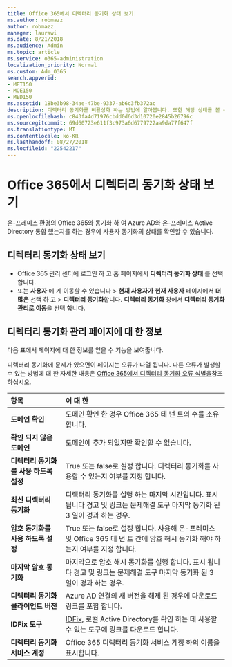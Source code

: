 ```yaml
---
title: Office 365에서 디렉터리 동기화 상태 보기
ms.author: robmazz
author: robmazz
manager: laurawi
ms.date: 8/21/2018
ms.audience: Admin
ms.topic: article
ms.service: o365-administration
localization_priority: Normal
ms.custom: Adm_O365
search.appverid:
- MET150
- MOE150
- MED150
ms.assetid: 18be3b98-34ae-47be-9337-ab6c3fb372ac
description: 디렉터리 동기화를 비활성화 하는 방법에 알아봅니다. 또한 해당 상태를 볼 수 있습니다.
ms.openlocfilehash: c843fa4d71976cbdd0d6d3d10720e2845b26796c
ms.sourcegitcommit: 69d60723e611f3c973a6d6779722aa9da77f647f
ms.translationtype: MT
ms.contentlocale: ko-KR
ms.lasthandoff: 08/27/2018
ms.locfileid: "22542217"
---
```

# <a name="view-directory-synchronization-status-in-office-365"></a>Office 365에서 디렉터리 동기화 상태 보기
온-프레미스 환경의 Office 365와 동기화 하 여 Azure AD와 온-프레미스 Active Directory 통합 했는지를 하는 경우에 사용자 동기화의 상태를 확인할 수 있습니다.
  
## <a name="view-directory-synchronization-status"></a>디렉터리 동기화 상태 보기
- Office 365 관리 센터에 로그인 하 고 홈 페이지에서 **디렉터리 동기화 상태** 를 선택 합니다. 
- 또는 **사용자** 에 게 이동할 수 있습니다 \> **현재 사용자가** **현재 사용자** 페이지에서 **더 많은** 선택 하 고 \> **디렉터리 동기화**합니다. **디렉터리 동기화** 창에서 **디렉터리 동기화 관리로 이동**을 선택 합니다.
    
## <a name="information-on-the-manage-directory-synchronization-page"></a>디렉터리 동기화 관리 페이지에 대 한 정보

다음 표에서 페이지에 대 한 정보를 얻을 수 기능을 보여줍니다.
  
디렉터리 동기화에 문제가 있으면이 페이지는 오류가 나열 됩니다. 다른 오류가 발생할 수 있는 방법에 대 한 자세한 내용은 [Office 365에서 디렉터리 동기화 오류 식별을](identify-directory-synchronization-errors.md)참조 하십시오.
  
|**항목**|**이 대 한**|
|:-----|:-----|
|**도메인 확인** | 도메인 확인 한 경우 Office 365 테 넌 트의 수를 소유 합니다. |
|**확인 되지 않은 도메인** | 도메인에 추가 되었지만 확인할 수 없습니다. |
|**디렉터리 동기화를 사용 하도록 설정** |True 또는 false로 설정 합니다. 디렉터리 동기화를 사용할 수 있는지 여부를 지정 합니다. |
|**최신 디렉터리 동기화** | 디렉터리 동기화를 실행 하는 마지막 시간입니다. 표시 됩니다 경고 및 링크는 문제해결 도구 마지막 동기화 된 3 일이 경과 하는 경우. |
|**암호 동기화를 사용 하도록 설정** | True 또는 false로 설정 합니다. 사용해 온-프레미스 및 Office 365 테 넌 트 간에 암호 해시 동기화 해야 하는지 여부를 지정 합니다. |
|**마지막 암호 동기화** | 마지막으로 암호 해시 동기화를 실행 합니다. 표시 됩니다 경고 및 링크는 문제해결 도구 마지막 동기화 된 3 일이 경과 하는 경우. |
|**디렉터리 동기화 클라이언트 버전** | Azure AD 연결의 새 버전을 해제 된 경우에 다운로드 링크를 포함 합니다. |
|**IDFix 도구** | [IDFix](install-and-run-idfix.md), 로컬 Active Directory를 확인 하는 데 사용할 수 있는 도구에 링크를 다운로드 합니다. |
|**디렉터리 동기화 서비스 계정** | Office 365 디렉터리 동기화 서비스 계정 하의 이름을 표시합니다. |